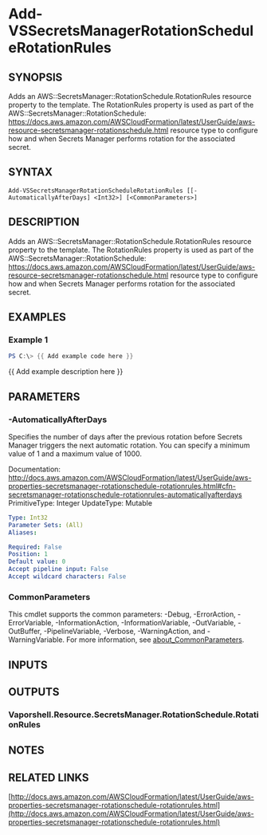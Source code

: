 # Add-VSSecretsManagerRotationScheduleRotationRules

## SYNOPSIS
Adds an AWS::SecretsManager::RotationSchedule.RotationRules resource property to the template.
The RotationRules property is used as part of the AWS::SecretsManager::RotationSchedule: https://docs.aws.amazon.com/AWSCloudFormation/latest/UserGuide/aws-resource-secretsmanager-rotationschedule.html resource type to configure how and when Secrets Manager performs rotation for the associated secret.

## SYNTAX

```
Add-VSSecretsManagerRotationScheduleRotationRules [[-AutomaticallyAfterDays] <Int32>] [<CommonParameters>]
```

## DESCRIPTION
Adds an AWS::SecretsManager::RotationSchedule.RotationRules resource property to the template.
The RotationRules property is used as part of the AWS::SecretsManager::RotationSchedule: https://docs.aws.amazon.com/AWSCloudFormation/latest/UserGuide/aws-resource-secretsmanager-rotationschedule.html resource type to configure how and when Secrets Manager performs rotation for the associated secret.

## EXAMPLES

### Example 1
```powershell
PS C:\> {{ Add example code here }}
```

{{ Add example description here }}

## PARAMETERS

### -AutomaticallyAfterDays
Specifies the number of days after the previous rotation before Secrets Manager triggers the next automatic rotation.
You can specify a minimum value of 1 and a maximum value of 1000.

Documentation: http://docs.aws.amazon.com/AWSCloudFormation/latest/UserGuide/aws-properties-secretsmanager-rotationschedule-rotationrules.html#cfn-secretsmanager-rotationschedule-rotationrules-automaticallyafterdays
PrimitiveType: Integer
UpdateType: Mutable

```yaml
Type: Int32
Parameter Sets: (All)
Aliases:

Required: False
Position: 1
Default value: 0
Accept pipeline input: False
Accept wildcard characters: False
```

### CommonParameters
This cmdlet supports the common parameters: -Debug, -ErrorAction, -ErrorVariable, -InformationAction, -InformationVariable, -OutVariable, -OutBuffer, -PipelineVariable, -Verbose, -WarningAction, and -WarningVariable. For more information, see [about_CommonParameters](http://go.microsoft.com/fwlink/?LinkID=113216).

## INPUTS

## OUTPUTS

### Vaporshell.Resource.SecretsManager.RotationSchedule.RotationRules
## NOTES

## RELATED LINKS

[http://docs.aws.amazon.com/AWSCloudFormation/latest/UserGuide/aws-properties-secretsmanager-rotationschedule-rotationrules.html](http://docs.aws.amazon.com/AWSCloudFormation/latest/UserGuide/aws-properties-secretsmanager-rotationschedule-rotationrules.html)

